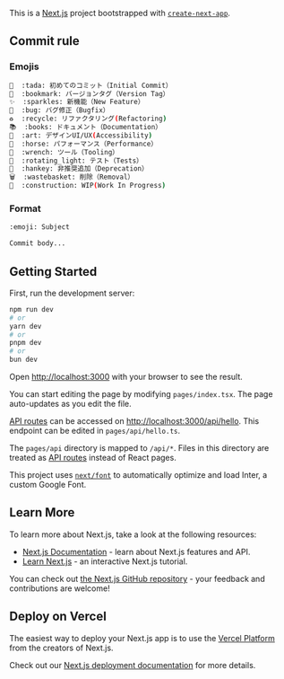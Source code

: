 This is a [Next.js](https://nextjs.org/) project bootstrapped with [`create-next-app`](https://github.com/vercel/next.js/tree/canary/packages/create-next-app).

## Commit rule
### Emojis
```bash
🎉  :tada: 初めてのコミット（Initial Commit）
🔖  :bookmark: バージョンタグ（Version Tag）
✨  :sparkles: 新機能（New Feature）
🐛  :bug: バグ修正（Bugfix）
♻️  :recycle: リファクタリング(Refactoring)
📚  :books: ドキュメント（Documentation）
🎨  :art: デザインUI/UX(Accessibility)
🐎  :horse: パフォーマンス（Performance）
🔧  :wrench: ツール（Tooling）
🚨  :rotating_light: テスト（Tests）
💩  :hankey: 非推奨追加（Deprecation）
🗑️  :wastebasket: 削除（Removal）
🚧  :construction: WIP(Work In Progress)
```


### Format
```bash
:emoji: Subject

Commit body...
```

## Getting Started

First, run the development server:

```bash
npm run dev
# or
yarn dev
# or
pnpm dev
# or
bun dev
```

Open [http://localhost:3000](http://localhost:3000) with your browser to see the result.

You can start editing the page by modifying `pages/index.tsx`. The page auto-updates as you edit the file.

[API routes](https://nextjs.org/docs/api-routes/introduction) can be accessed on [http://localhost:3000/api/hello](http://localhost:3000/api/hello). This endpoint can be edited in `pages/api/hello.ts`.

The `pages/api` directory is mapped to `/api/*`. Files in this directory are treated as [API routes](https://nextjs.org/docs/api-routes/introduction) instead of React pages.

This project uses [`next/font`](https://nextjs.org/docs/basic-features/font-optimization) to automatically optimize and load Inter, a custom Google Font.

## Learn More

To learn more about Next.js, take a look at the following resources:

- [Next.js Documentation](https://nextjs.org/docs) - learn about Next.js features and API.
- [Learn Next.js](https://nextjs.org/learn) - an interactive Next.js tutorial.

You can check out [the Next.js GitHub repository](https://github.com/vercel/next.js/) - your feedback and contributions are welcome!

## Deploy on Vercel

The easiest way to deploy your Next.js app is to use the [Vercel Platform](https://vercel.com/new?utm_medium=default-template&filter=next.js&utm_source=create-next-app&utm_campaign=create-next-app-readme) from the creators of Next.js.

Check out our [Next.js deployment documentation](https://nextjs.org/docs/deployment) for more details.
